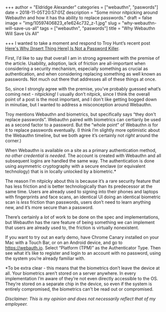 +++
author = "Eldridge Alexander"
categories = ["webauthn", "paswords"]
date = 2018-11-05T20:57:01Z
description = "Some minor nitpicking around Webauthn and how it has tha ability to replace passwords."
draft = false
image = "img/10597406823_e1e624c732_z-1.jpg"
slug = "why-webauthn-will-save-us-all"
tags = ["webauthn", "paswords"]
title = "Why Webauthn Will Save Us All"

+++
I wanted to take a moment and respond to Troy Hunt’s recent post [Here's Why \[Insert Thing Here\] Is Not a Password Killer](https://www.troyhunt.com/heres-why-insert-thing-here-is-not-a-password-killer/).

First, I’d like to say that overall I am in strong agreement with the premise of the article. Usability, adoption, lack of friction are all-important when considering a security mechanism, especially something as crucial as authentication, and when considering replacing something as well known as passwords. Not much out there that addresses all of these things at once.

So, since I strongly agree with the premise, you’ve probably guessed what’s coming next - nitpicking! I usually don’t nitpick, since I think the overall point of a post is the most important, and I don't like getting bogged down in minutiae, but I wanted to address a misconception around Webauthn.

Troy mentions Webauthn and biometrics, but specifically says “they don't replace passwords”. Webauthn paired with biometrics can certianly be used as a second factor to a password. But the “whole point” of Webauthn *is* for it to replace passwords eventually. (I think I’m slightly more optimistic about the Webauthn timeline, but we both agree it’s certainly not *right* around the corner.)

When Webauthn is available on a site as a primary authentication method, *no other credential is needed*. The account is created with Webauthn and all subsequent logins are handled the same way. The authentication is done using asymmetric cryptography with a secure enclave (or equivalent technology) that is in locally unlocked by a biometric.*

The reason I’m nitpicky about this is because it’s a rare security feature that has less friction and is better technologically than its predecessor at the same time. Users are already used to signing into their phones and laptops with fingerprints and face scans, an identical UI doing an identical biometric scan is *less* friction than passwords, users don’t need to learn anything new, and it’s more secure than a password.

There’s certainly a *lot* of work to be done on the spec and implementations, but Webauthn has the rare feature of being something we can implement that users are already used to, the friction is virtually nonexistent.

If you want to try out an early demo, have Chrome Canary installed on your Mac with a Touch Bar, or on an Android device, and go to https://webauth.io. Select “Platform (TPM)” as the Authenticator Type. Then see what it’s like to register and login to an account with no password, using the system you’re already familiar with.


*To be extra clear - this means that the biometrics don’t leave the device at all. Your biometrics aren’t stored on a server anywhere. In every implementation I’m aware of they’re not even directly accessible to the OS. They’re stored on a separate chip in the device, so even if the system is entirely compromised, the biometrics can't be read out or compromised.


*Disclaimer: This is my opinion and does not necessarily reflect that of my employeer.*